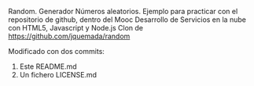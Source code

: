 Random. Generador Números aleatorios.
Ejemplo para practicar con el repositorio de github,
dentro del Mooc Desarrollo de Servicios en la nube con
HTML5, Javascript y Node.js
Clon de https://github.com/jquemada/random

Modificado con dos commits:
1. Este README.md
2. Un fichero LICENSE.md 
